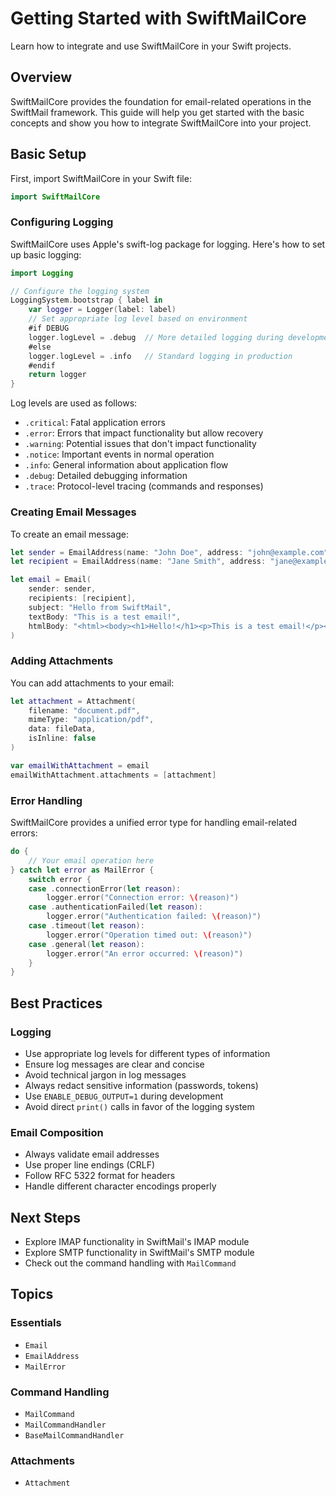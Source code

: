 # Getting Started with SwiftMailCore

Learn how to integrate and use SwiftMailCore in your Swift projects.

## Overview

SwiftMailCore provides the foundation for email-related operations in the SwiftMail framework. This guide will help you get started with the basic concepts and show you how to integrate SwiftMailCore into your project.

## Basic Setup

First, import SwiftMailCore in your Swift file:

```swift
import SwiftMailCore
```

### Configuring Logging

SwiftMailCore uses Apple's swift-log package for logging. Here's how to set up basic logging:

```swift
import Logging

// Configure the logging system
LoggingSystem.bootstrap { label in
    var logger = Logger(label: label)
    // Set appropriate log level based on environment
    #if DEBUG
    logger.logLevel = .debug  // More detailed logging during development
    #else
    logger.logLevel = .info   // Standard logging in production
    #endif
    return logger
}
```

Log levels are used as follows:
- `.critical`: Fatal application errors
- `.error`: Errors that impact functionality but allow recovery
- `.warning`: Potential issues that don't impact functionality
- `.notice`: Important events in normal operation
- `.info`: General information about application flow
- `.debug`: Detailed debugging information
- `.trace`: Protocol-level tracing (commands and responses)

### Creating Email Messages

To create an email message:

```swift
let sender = EmailAddress(name: "John Doe", address: "john@example.com")
let recipient = EmailAddress(name: "Jane Smith", address: "jane@example.com")

let email = Email(
    sender: sender,
    recipients: [recipient],
    subject: "Hello from SwiftMail",
    textBody: "This is a test email!",
    htmlBody: "<html><body><h1>Hello!</h1><p>This is a test email!</p></body></html>"
)
```

### Adding Attachments

You can add attachments to your email:

```swift
let attachment = Attachment(
    filename: "document.pdf",
    mimeType: "application/pdf",
    data: fileData,
    isInline: false
)

var emailWithAttachment = email
emailWithAttachment.attachments = [attachment]
```

### Error Handling

SwiftMailCore provides a unified error type for handling email-related errors:

```swift
do {
    // Your email operation here
} catch let error as MailError {
    switch error {
    case .connectionError(let reason):
        logger.error("Connection error: \(reason)")
    case .authenticationFailed(let reason):
        logger.error("Authentication failed: \(reason)")
    case .timeout(let reason):
        logger.error("Operation timed out: \(reason)")
    case .general(let reason):
        logger.error("An error occurred: \(reason)")
    }
}
```

## Best Practices

### Logging
- Use appropriate log levels for different types of information
- Ensure log messages are clear and concise
- Avoid technical jargon in log messages
- Always redact sensitive information (passwords, tokens)
- Use `ENABLE_DEBUG_OUTPUT=1` during development
- Avoid direct `print()` calls in favor of the logging system

### Email Composition
- Always validate email addresses
- Use proper line endings (CRLF)
- Follow RFC 5322 format for headers
- Handle different character encodings properly

## Next Steps

- Explore IMAP functionality in SwiftMail's IMAP module
- Explore SMTP functionality in SwiftMail's SMTP module
- Check out the command handling with ``MailCommand``

## Topics

### Essentials

- ``Email``
- ``EmailAddress``
- ``MailError``

### Command Handling

- ``MailCommand``
- ``MailCommandHandler``
- ``BaseMailCommandHandler``

### Attachments

- ``Attachment`` 